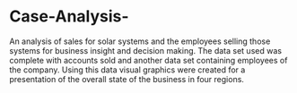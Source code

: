 # Case-Analysis-
An analysis of sales for solar systems and the employees selling those systems for business insight and decision making.
The data set used was complete with accounts sold and another data set containing employees of the company. Using this data visual graphics were created for a presentation of the overall state of the business in four regions.
